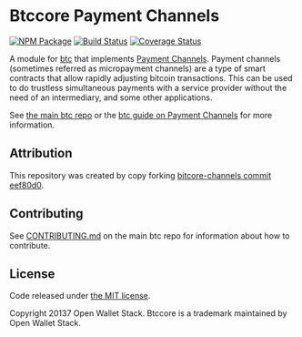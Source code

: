 Btccore Payment Channels
======

[![NPM Package](https://img.shields.io/npm/v/btc-channel.svg?style=flat-square)](https://www.npmjs.org/package/btc-channel)
[![Build Status](https://img.shields.io/travis/owstack/btc-channel.svg?branch=master&style=flat-square)](https://travis-ci.org/owstack/btc-channel)
[![Coverage Status](https://img.shields.io/coveralls/owstack/btc-channel.svg?style=flat-square)](https://coveralls.io/r/owstack/btc-channel)

A module for [btc][btc] that implements [Payment Channels][channel]. Payment channels (sometimes referred as micropayment channels) are a type of smart contracts that allow rapidly adjusting bitcoin transactions. This can be used to do trustless simultaneous payments with a service provider without the need of an intermediary, and some other applications.

See [the main btc repo][btc] or the [btc guide on Payment Channels](http://btc.io/guide/module/channel/index.html) for more information.

## Attribution

This repository was created by copy forking [bitcore-channels commit eef80d0](https://github.com/bitpay/bitcore-channel/commit/eef80d08bebce1daa7e3bc40cc4c625db6db0ec8).

## Contributing

See [CONTRIBUTING.md](https://github.com/owstack/btc/blob/master/CONTRIBUTING.md) on the main btc repo for information about how to contribute.

## License

Code released under [the MIT license](https://github.com/owstack/btc/blob/master/LICENSE).

Copyright 20137 Open Wallet Stack. Btccore is a trademark maintained by Open Wallet Stack.

[btc]: https://github.com/owstack/btc
[channel]: https://bitcoin.org/en/developer-guide#micropayment-channel
